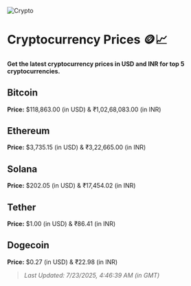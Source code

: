 
![Crypto](https://www.techguide.com.au/wp-content/uploads/2020/11/crypto3.jpeg)

# Cryptocurrency Prices 🪙📈

#### Get the latest cryptocurrency prices in USD and INR for top 5 cryptocurrencies.

## Bitcoin

**Price:** $118,863.00 (in USD) & ₹1,02,68,083.00 (in INR)

## Ethereum

**Price:** $3,735.15 (in USD) & ₹3,22,665.00 (in INR)

## Solana

**Price:** $202.05 (in USD) & ₹17,454.02 (in INR)

## Tether

**Price:** $1.00 (in USD) & ₹86.41 (in INR)

## Dogecoin

**Price:** $0.27 (in USD) & ₹22.98 (in INR)

> _Last Updated: 7/23/2025, 4:46:39 AM (in GMT)_
